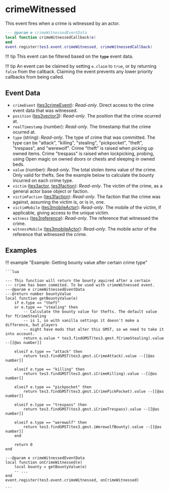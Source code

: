 # crimeWitnessed
<div class="search_terms" style="display: none">crimewitnessed</div>

<!---
	This file is autogenerated. Do not edit this file manually. Your changes will be ignored.
	More information: https://github.com/MWSE/MWSE/tree/master/docs
-->

This event fires when a crime is witnessed by an actor.

```lua
--- @param e crimeWitnessedEventData
local function crimeWitnessedCallback(e)
end
event.register(tes3.event.crimeWitnessed, crimeWitnessedCallback)
```

!!! tip
	This event can be filtered based on the **`type`** event data.

!!! tip
	An event can be claimed by setting `e.claim` to `true`, or by returning `false` from the callback. Claiming the event prevents any lower priority callbacks from being called.

## Event Data

* `crimeEvent` ([tes3crimeEvent](../types/tes3crimeEvent.md)): *Read-only*. Direct access to the crime event data that was witnessed.
* `position` ([tes3vector3](../types/tes3vector3.md)): *Read-only*. The position that the crime ocurred at.
* `realTimestamp` (number): *Read-only*. The timestamp that the crime ocurred at.
* `type` (string): *Read-only*. The type of crime that was committed. The type can be "attack", "killing", "stealing", "pickpocket", "theft", "trespass", and "werewolf". Crime "theft" is raised when picking up owned items. Crime "trespass" is raised when lockpicking, probing, using Open magic on owned doors or chests and sleeping in owned beds.
* `value` (number): *Read-only*. The total stolen items value of the crime. Only valid for thefts. See the example below to calculate the bounty incurred on each crime type.
* `victim` ([tes3actor](../types/tes3actor.md), [tes3faction](../types/tes3faction.md)): *Read-only*. The victim of the crime, as a general actor base object or faction.
* `victimFaction` ([tes3faction](../types/tes3faction.md)): *Read-only*. The faction that the crime was against, assuming the victim is, or is in, one.
* `victimMobile` ([tes3mobileActor](../types/tes3mobileActor.md)): *Read-only*. The mobile of the victim, if applicable, giving access to the unique victim.
* `witness` ([tes3reference](../types/tes3reference.md)): *Read-only*. The reference that witnessed the crime.
* `witnessMobile` ([tes3mobileActor](../types/tes3mobileActor.md)): *Read-only*. The mobile actor of the reference that witnessed the crime.

## Examples

!!! example "Example: Getting bounty value after certain crime type"

	```lua
	
	--- This function will return the bounty aquired after a certain
	--- crime has been commited. To be used with crimeWitnessed event.
	---@param e crimeWitnessedEventData
	---@return number bountyValue
	local function getBountyValue(e)
		if e.type == "theft"
		or e.type == "stealing" then
			-- Calculate the bounty value for thefts. The default value for fCrimeStealing
			-- is 1, so with vanilla settings it doesn't make a difference, but players
			-- might have mods that alter this GMST, so we need to take it into account.
			return e.value * tes3.findGMST(tes3.gmst.fCrimeStealing).value --[[@as number]]
	
		elseif e.type == "attack" then
			return tes3.findGMST(tes3.gmst.iCrimeAttack).value --[[@as number]]
	
		elseif e.type == "killing" then
			return tes3.findGMST(tes3.gmst.iCrimeKilling).value --[[@as number]]
	
		elseif e.type == "pickpocket" then
			return tes3.findGMST(tes3.gmst.iCrimePickPocket).value --[[@as number]]
	
		elseif e.type == "trespass" then
			return tes3.findGMST(tes3.gmst.iCrimeTrespass).value --[[@as number]]
	
		elseif e.type == "werewolf" then
			return tes3.findGMST(tes3.gmst.iWerewolfBounty).value --[[@as number]]
		end
	
		return 0
	end
	
	---@param e crimeWitnessedEventData
	local function onCrimeWitnessed(e)
		local bounty = getBountyValue(e)
		-- ...
	end
	event.register(tes3.event.crimeWitnessed, onCrimeWitnessed)

	```

